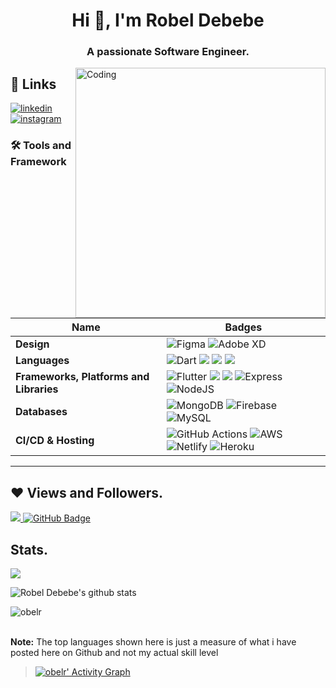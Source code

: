 <h1 align="center">Hi 👋, I'm Robel Debebe </h1>
<h3 align="center">A passionate Software Engineer.</h3>
<img align= "right" alt="Coding" width="400" src="https://cdn.dribbble.com/users/1162077/screenshots/3848914/media/320984a9ca58b3c73274c9259ecf6de8.gif">

<!--
**obelr/obelr** is a ✨ _special_ ✨ repository because its `README.md` (this file) appears on your GitHub profile.

Here are some ideas to get you started:

- 🔭 I’m currently working on **Projects in React and Flutter **
- 🌱 I’m currently learning **Asp.Net Core & Dart **
- 👯 I’m looking to collaborate on ...
- 🤔 I’m looking for help with ...
- 💬 Ask me about **Web and Mobile App Dev**
- 📫 How to reach me: **debebe.robel@gmail.com**
- 😄 Pronouns: ...
- ⚡ Fun fact: **I'm a student of the ALX Software Engineering and data analytics**
-->

## 🔗 Links
[![linkedin](https://img.shields.io/badge/linkedin-0A66C2?style=for-the-badge&logo=linkedin&logoColor=white)](https://www.linkedin.com/in/robel-debebe-607187125/)
[![instagram](https://img.shields.io/badge/instagram-1DA1F2?style=for-the-badge&logo=instagram&logoColor=white)](https://www.instagram.com/r03e1/)



### 🛠 Tools and Framework

Name | Badges
--- | --- 
**Design**  |  ![Figma](https://img.shields.io/badge/figma-%23F24E1E.svg?style=for-the-badge&logo=figma&logoColor=white) ![Adobe XD](https://img.shields.io/badge/Adobe%20XD-470137?style=for-the-badge&logo=Adobe%20XD&logoColor=#FF61F6)
**Languages**  |  ![Dart](https://img.shields.io/badge/dart-%230175C2.svg?style=for-the-badge&logo=dart&logoColor=white) <img src="https://img.shields.io/badge/JavaScript-323330?style=for-the-badge&logo=javascript&logoColor=F7DF1E" /> <img src="https://img.shields.io/badge/CSS3-1572B6?style=for-the-badge&logo=css3&logoColor=white" /> <img src="https://img.shields.io/badge/HTML5-E34F26?style=for-the-badge&logo=html5&logoColor=white" />
**Frameworks, Platforms and Libraries** | ![Flutter](https://img.shields.io/badge/Flutter-%2302569B.svg?style=for-the-badge&logo=Flutter&logoColor=white) <img src="https://img.shields.io/badge/Bootstrap-563D7C?style=for-the-badge&logo=bootstrap&logoColor=white" /> <img src="https://img.shields.io/badge/React-20232A?style=for-the-badge&logo=react&logoColor=61DAFB" /> ![Express](https://img.shields.io/badge/Express-000?style=for-the-badge&logo=express&logoColor=white) ![NodeJS](https://img.shields.io/badge/node.js-6DA55F?style=for-the-badge&logo=node.js&logoColor=white)
**Databases**  | ![MongoDB](https://img.shields.io/badge/MongoDB-%234ea94b.svg?style=for-the-badge&logo=mongodb&logoColor=white) ![Firebase](https://img.shields.io/badge/firebase-%23039BE5.svg?style=for-the-badge&logo=firebase) ![MySQL](https://img.shields.io/badge/mysql-%2300f.svg?style=for-the-badge&logo=mysql&logoColor=white)
**CI/CD & Hosting**   | ![GitHub Actions](https://img.shields.io/badge/github%20actions-%232671E5.svg?style=for-the-badge&logo=githubactions&logoColor=white) ![AWS](https://img.shields.io/badge/AWS-%23FF9900.svg?style=for-the-badge&logo=amazon-aws&logoColor=white) ![Netlify](https://img.shields.io/badge/netlify-%23000000.svg?style=for-the-badge&logo=netlify&logoColor=#00C7B7) ![Heroku](https://img.shields.io/badge/heroku-%23430098.svg?style=for-the-badge&logo=heroku&logoColor=white)
</p> 

<hr>

## ❤ Views and Followers.

<a href="https://github.com/obelr/github-profile-views-counter">
    <img src="https://komarev.com/ghpvc/?username=obelr">
</a>
<a href="https://github.com/obler?tab=followers"><img src="https://img.shields.io/github/followers/obelr?label=Followers&style=social" alt="GitHub Badge"></a>


 <br>

## Stats.
 <p><img align="center" src="https://github-readme-stats.vercel.app/api/top-langs/?username=obelr&layout=compact&theme=dark&hide_border=false" /></p>
<p><img align="center" src="https://github-readme-stats.vercel.app/api?username=obelr&show_icons=true&include_all_commits=true&count_private=true&layout=compact&theme=dark&hide_border=false&border_radius=2&hide=contribs" alt="Robel Debebe's github stats" /></p>

<p><img align="center" src="https://github-readme-streak-stats.herokuapp.com/?user=obelr&theme=dark" alt="obelr" /></p>
<br/>
 <b>Note:</b> The top languages shown here is just a measure of what i have posted here on Github and not my actual skill level


> <a href="https://github.com/obelr/github-readme-activity-graph"><img alt="obelr' Activity Graph" src="https://activity-graph.herokuapp.com/graph?username=obelr&bg_color=0D1117&color=5BCDEC&line=5BCDEC&point=FFFFFF&hide_border=true" /></a>

<br/>

<!---
obelr/obelr is a ✨ special ✨ repository because its `README.md` (this file) appears on your GitHub profile.
You can click the Preview link to take a look at your changes.
--->
